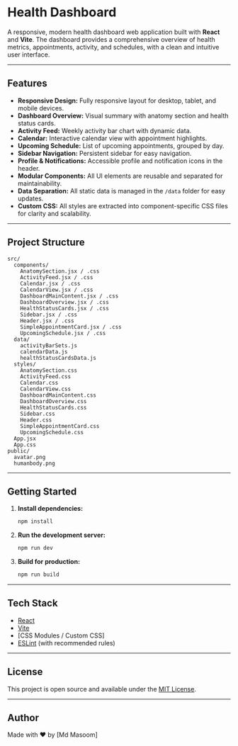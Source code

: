 # Health Dashboard

A responsive, modern health dashboard web application built with **React** and **Vite**. The dashboard provides a comprehensive overview of health metrics, appointments, activity, and schedules, with a clean and intuitive user interface.

---

## Features

- **Responsive Design:** Fully responsive layout for desktop, tablet, and mobile devices.
- **Dashboard Overview:** Visual summary with anatomy section and health status cards.
- **Activity Feed:** Weekly activity bar chart with dynamic data.
- **Calendar:** Interactive calendar view with appointment highlights.
- **Upcoming Schedule:** List of upcoming appointments, grouped by day.
- **Sidebar Navigation:** Persistent sidebar for easy navigation.
- **Profile & Notifications:** Accessible profile and notification icons in the header.
- **Modular Components:** All UI elements are reusable and separated for maintainability.
- **Data Separation:** All static data is managed in the `/data` folder for easy updates.
- **Custom CSS:** All styles are extracted into component-specific CSS files for clarity and scalability.

---

## Project Structure

```
src/
  components/
    AnatomySection.jsx / .css
    ActivityFeed.jsx / .css
    Calendar.jsx / .css
    CalendarView.jsx / .css
    DashboardMainContent.jsx / .css
    DashboardOverview.jsx / .css
    HealthStatusCards.jsx / .css
    Sidebar.jsx / .css
    Header.jsx / .css
    SimpleAppointmentCard.jsx / .css
    UpcomingSchedule.jsx / .css
  data/
    activityBarSets.js
    calendarData.js
    healthStatusCardsData.js
  styles/
    AnatomySection.css
    ActivityFeed.css
    Calendar.css
    CalendarView.css
    DashboardMainContent.css
    DashboardOverview.css
    HealthStatusCards.css
    Sidebar.css
    Header.css
    SimpleAppointmentCard.css
    UpcomingSchedule.css
  App.jsx
  App.css
public/
  avatar.png
  humanbody.png
```

---

## Getting Started

1. **Install dependencies:**
   ```bash
   npm install
   ```

2. **Run the development server:**
   ```bash
   npm run dev
   ```

3. **Build for production:**
   ```bash
   npm run build
   ```

---



## Tech Stack

- [React](https://react.dev/)
- [Vite](https://vitejs.dev/)
- [CSS Modules / Custom CSS]
- [ESLint](https://eslint.org/) (with recommended rules)

---

## License

This project is open source and available under the [MIT License](LICENSE).

---

## Author

Made with ❤️ by [Md Masoom]
